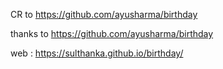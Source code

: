 CR to https://github.com/ayusharma/birthday

thanks to https://github.com/ayusharma/birthday

web : https://sulthanka.github.io/birthday/
